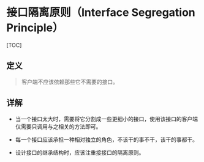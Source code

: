 # 接口隔离原则（Interface Segregation Principle）

[TOC]

## 定义

> 客户端不应该依赖那些它不需要的接口。

## 详解

- 当一个接口太大时，需要将它分割成一些更细小的接口，使用该接口的客户端仅需要只调用与之相关的方法即可。

- 每一个接口应该承担一种相对独立的角色，不该干的事不干，该干的事都干。

- 设计接口的继承结构时，应该注重接接口的隔离原则。

